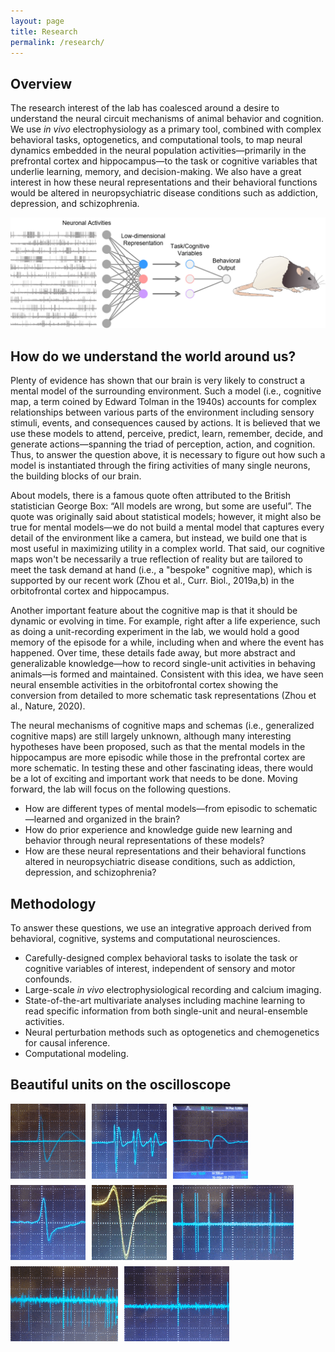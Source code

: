 ```yaml
---
layout: page
title: Research
permalink: /research/
---
```

## Overview
The research interest of the lab has coalesced around a desire to understand the neural circuit mechanisms of animal behavior and cognition. We use *in vivo* electrophysiology as a primary tool, combined with complex behavioral tasks, optogenetics, and computational tools, to map neural dynamics embedded in the neural population activities—primarily in the prefrontal cortex and hippocampus—to the task or cognitive variables that underlie learning, memory, and decision-making. We also have a great interest in how these neural representations and their behavioral functions would be altered in neuropsychiatric disease conditions such as addiction, depression, and schizophrenia.


<p align="left">
  <img width="800" src="/assets/methodology.png">
</p>

## How do we understand the world around us? 
Plenty of evidence has shown that our brain is very likely to construct a mental model of the surrounding environment. Such a model (i.e., cognitive map, a term coined by Edward Tolman in the 1940s) accounts for complex relationships between various parts of the environment including sensory stimuli, events, and consequences caused by actions. It is believed that we use these models to attend, perceive, predict, learn, remember, decide, and generate actions—spanning the triad of perception, action, and cognition. Thus, to answer the question above, it is necessary to figure out how such a model is instantiated through the firing activities of many single neurons, the building blocks of our brain. 

About models, there is a famous quote often attributed to the British statistician George Box: “All models are wrong, but some are useful”. The quote was originally said about statistical models; however, it might also be true for mental models—we do not build a mental model that captures every detail of the environment like a camera, but instead, we build one that is most useful in maximizing utility in a complex world. That said, our cognitive maps won't be necessarily a true reflection of reality but are tailored to meet the task demand at hand (i.e., a "bespoke" cognitive map), which is supported by our recent work (Zhou et al., Curr. Biol., 2019a,b) in the orbitofrontal cortex and hippocampus. 

Another important feature about the cognitive map is that it should be dynamic or evolving in time. For example, right after a life experience, such as doing a unit-recording experiment in the lab, we would hold a good memory of the episode for a while, including when and where the event has happened. Over time, these details fade away, but more abstract and generalizable knowledge—how to record single-unit activities in behaving animals—is formed and maintained. Consistent with this idea, we have seen neural ensemble activities in the orbitofrontal cortex showing the conversion from detailed to more schematic task representations (Zhou et al., Nature, 2020). 

The neural mechanisms of cognitive maps and schemas (i.e., generalized cognitive maps) are still largely unknown, although many interesting hypotheses have been proposed, such as that the mental models in the hippocampus are more episodic while those in the prefrontal cortex are more schematic. In testing these and other fascinating ideas, there would be a lot of exciting and important work that needs to be done. Moving forward, the lab will focus on the following questions.

* How are different types of mental models—from episodic to schematic—learned and organized in the brain?
* How do prior experience and knowledge guide new learning and behavior through neural representations of these models?
* How are these neural representations and their behavioral functions altered in neuropsychiatric disease conditions, such as addiction, depression, and schizophrenia?

## Methodology

To answer these questions, we use an integrative approach derived from behavioral, cognitive, systems and computational neurosciences. 

* Carefully-designed complex behavioral tasks to isolate the task or cognitive variables of interest, independent of sensory and motor confounds.
* Large-scale *in vivo* electrophysiological recording and calcium imaging.
* State-of-the-art multivariate analyses including machine learning to read specific information from both single-unit and neural-ensemble activities.
* Neural perturbation methods such as optogenetics and chemogenetics for causal inference.
* Computational modeling.

## Beautiful units on the oscilloscope

<img align="left" height="120" style="margin-right:10px; margin-bottom:10px" src="/assets/huge-unit-1.gif" />
<img align="left" height="120" style="margin-right:10px; margin-bottom:10px" src="/assets/huge-unit-2.gif" />
<img align="left" height="120" style="margin-right:10px; margin-bottom:10px" src="/assets/huge-unit-3.gif" />
<img align="left" height="120" style="margin-right:10px; margin-bottom:10px" src="/assets/huge-unit-4.gif" />
<img align="left" height="120" style="margin-right:10px; margin-bottom:10px" src="/assets/huge-unit-5.gif" />
<img align="left" height="120" style="margin-right:10px; margin-bottom:10px" src="/assets/huge-unit-b1.gif" />
<img align="left" height="120" style="margin-right:10px; margin-bottom:10px" src="/assets/huge-unit-b2.gif" />
<img align="left" height="120" style="margin-right:10px; margin-bottom:10px" src="/assets/huge-unit-b3.gif" />


